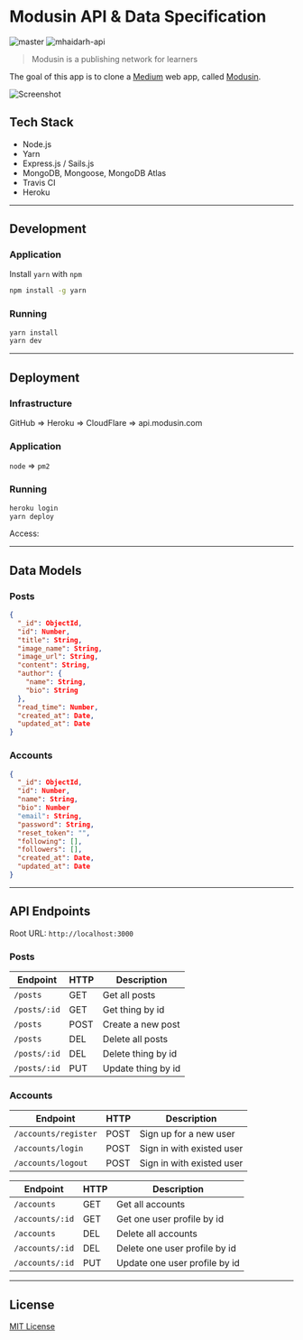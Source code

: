 # Modusin API & Data Specification

![master](https://travis-ci.org/modusintech/api.svg?branch=master)
![mhaidarh-api](https://travis-ci.org/modusintech/api.svg?branch=mhaidarh-api)

> Modusin is a publishing network for learners

The goal of this app is to clone a [Medium](https://medium.com) web app, called [Modusin](https://modusin.com).

![Screenshot](./screenshot.png)

## Tech Stack

- Node.js
- Yarn
- Express.js / Sails.js
- MongoDB, Mongoose, MongoDB Atlas
- Travis CI
- Heroku

--------------------------------------------------------------------------------

## Development

### Application

Install `yarn` with `npm`

```sh
npm install -g yarn
```

### Running

```sh
yarn install
yarn dev
```

--------------------------------------------------------------------------------

## Deployment

### Infrastructure

GitHub => Heroku => CloudFlare => api.modusin.com

### Application

`node` => `pm2`

### Running

```sh
heroku login
yarn deploy
```

Access: 

--------------------------------------------------------------------------------

## Data Models

### Posts

```json
{
  "_id": ObjectId,
  "id": Number,
  "title": String,
  "image_name": String,
  "image_url": String,
  "content": String,
  "author": {
    "name": String,
    "bio": String
  },
  "read_time": Number,
  "created_at": Date,
  "updated_at": Date
}
```

### Accounts

```json
{
  "_id": ObjectId,
  "id": Number,
  "name": String,
  "bio": Number
  "email": String,
  "password": String,
  "reset_token": "",
  "following": [],
  "followers": [],
  "created_at": Date,
  "updated_at": Date
}
```

--------------------------------------------------------------------------------

## API Endpoints

Root URL: `http://localhost:3000`

### Posts

| Endpoint     | HTTP | Description |
|--------------|------|-------------|
| `/posts`     | GET  | Get all posts
| `/posts/:id` | GET  | Get thing by id
| `/posts`     | POST | Create a new post
| `/posts`     | DEL  | Delete all posts
| `/posts/:id` | DEL  | Delete thing by id
| `/posts/:id` | PUT  | Update thing by id

### Accounts

| Endpoint             | HTTP | Description |
|----------------------|------|-------------|
| `/accounts/register` | POST | Sign up for a new user
| `/accounts/login`    | POST | Sign in with existed user
| `/accounts/logout`   | POST | Sign in with existed user

| Endpoint        | HTTP | Description |
|-----------------|------|-------------|
| `/accounts`     | GET  | Get all accounts
| `/accounts/:id` | GET  | Get one user profile by id
| `/accounts`     | DEL  | Delete all accounts
| `/accounts/:id` | DEL  | Delete one user profile by id
| `/accounts/:id` | PUT  | Update one user profile by id

--------------------------------------------------------------------------------

## License

[MIT License](./LICENSE)
